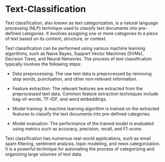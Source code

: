 # Text-Classification

Text classification, also known as text categorization, is a natural language processing (NLP) technique used to classify text documents into pre-defined categories. It involves assigning one or more categories to a piece of text based on its content, structure, or context.

Text classification can be performed using various machine learning algorithms, such as Naive Bayes, Support Vector Machines (SVMs), Decision Trees, and Neural Networks. The process of text classification typically involves the following steps:

* Data preprocessing: The raw text data is preprocessed by removing stop words, punctuation, and other non-relevant information.

* Feature extraction: The relevant features are extracted from the preprocessed text data. Common feature extraction techniques include bag-of-words, TF-IDF, and word embeddings.

* Model training: A machine learning algorithm is trained on the extracted features to classify the text documents into pre-defined categories.

* Model evaluation: The performance of the trained model is evaluated using metrics such as accuracy, precision, recall, and F1-score.

Text classification has numerous real-world applications, such as email spam filtering, sentiment analysis, topic modeling, and news categorization. It is a powerful technique for automating the process of categorizing and organizing large volumes of text data.
